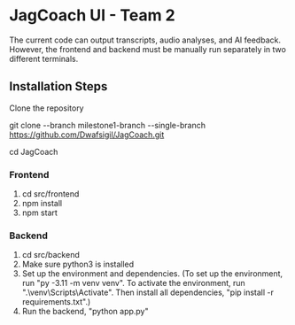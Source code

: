 #  JagCoach UI - Team 2

The current code can output transcripts, audio analyses, and AI feedback. However, the frontend and backend must be manually run separately in two different terminals.

## Installation Steps

Clone the repository 

git clone --branch milestone1-branch --single-branch https://github.com/Dwafsigil/JagCoach.git

cd JagCoach


### Frontend 

1. cd src/frontend
2. npm install
3. npm start

### Backend 

1. cd src/backend
2. Make sure python3 is installed 
3. Set up the environment and dependencies. (To set up the environment, run "py -3.11 -m venv venv". To activate the environment, run ".\venv\Scripts\Activate". Then install all dependencies, "pip install -r requirements.txt".)
4. Run the backend, "python app.py"
